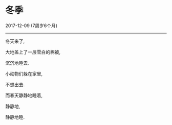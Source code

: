 # 冬季

2017-12-09 (7周岁6个月)

---

冬天来了,

大地盖上了一层雪白的棉被,

沉沉地睡去.

小动物们躲在家里,

不想出去.

而春天静静地睡着,

静静地,

静静地睡.
